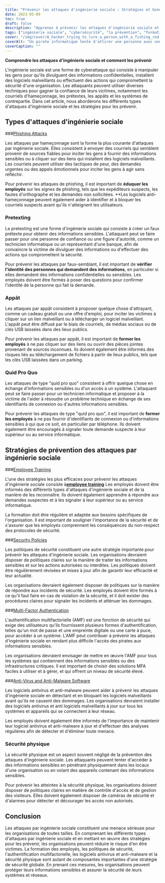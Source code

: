 ```yaml
---
title: "Prévenir les attaques d'ingénierie sociale : Stratégies et bonnes pratiques"
date: 2023-05-09
toc: true
draft: false
description: "Apprenez à prévenir les attaques d'ingénierie sociale et à protéger les informations sensibles de votre organisation grâce à la formation des employés, aux politiques de sécurité et à bien d'autres choses encore."
tags: ["ingénierie sociale", "cybersécurité", "la prévention", "formation des employés", "politiques de sécurité", "authentification multifactorielle", "anti-virus", "la sécurité physique", "les réglementations gouvernementales", "FISMA", "HIPAA", "protection des données", "cybermenaces", "sécurité des réseaux", "la sécurité de l'information", "informations sensibles", "cybercriminalité", "conformité", "stratégie de cybersécurité", "la sécurité des données"]
cover: "/img/cover/A_hacker_trying_to_lure_a_person_with_a_fishing_rod.png"
coverAlt: "Un pirate informatique tente d'attirer une personne avec une canne à pêche, tandis qu'un bouclier et un cadenas symbolisent la cybersécurité."
coverCaption: ""
---
```


**Comprendre les attaques d'ingénierie sociale et comment les prévenir**

L'ingénierie sociale est une forme de cyberattaque qui consiste à manipuler les gens pour qu'ils divulguent des informations confidentielles, installent des logiciels malveillants ou effectuent des actions qui compromettent la sécurité d'une organisation. Les attaquants peuvent utiliser diverses techniques pour gagner la confiance de leurs victimes, notamment les courriels d'hameçonnage, les prétextes, les appâts et les systèmes de contrepartie. Dans cet article, nous aborderons les différents types d'attaques d'ingénierie sociale et les stratégies pour les prévenir.

## Types d'attaques d'ingénierie sociale

###[Phishing Attacks](https://simeononsecurity.com/articles/how-to-identify-phishing/)

Les attaques par hameçonnage sont la forme la plus courante d'attaques par ingénierie sociale. Elles consistent à envoyer des courriels qui semblent provenir de sources fiables pour inciter les gens à fournir des informations sensibles ou à cliquer sur des liens qui installent des logiciels malveillants. Les courriels peuvent utiliser des tactiques de peur, des demandes urgentes ou des appels émotionnels pour inciter les gens à agir sans réfléchir.

Pour prévenir les attaques de phishing, il est important de **éduquer les employés** sur les signes de phishing, tels que les expéditeurs suspects, les fautes d'orthographe et les demandes non sollicitées. **Les logiciels anti-hameçonnage peuvent également aider à identifier et à bloquer les courriels suspects avant qu'ils n'atteignent les utilisateurs.

### Pretexting

Le pretexting est une forme d'ingénierie sociale qui consiste à créer un faux prétexte pour obtenir des informations sensibles. L'attaquant peut se faire passer pour une personne de confiance ou une figure d'autorité, comme un technicien informatique ou un représentant d'une banque, afin de convaincre la victime de divulguer des informations ou d'effectuer des actions qui compromettent la sécurité.

Pour prévenir les attaques par faux-semblant, il est important de **vérifier l'identité des personnes qui demandent des informations**, en particulier si elles demandent des informations confidentielles ou sensibles. Les employés doivent être formés à poser des questions pour confirmer l'identité de la personne qui fait la demande.

### Appât

Les attaques par appât consistent à proposer quelque chose d'attrayant, comme un cadeau gratuit ou une offre d'emploi, pour inciter les victimes à cliquer sur un lien malveillant ou à télécharger un logiciel malveillant. L'appât peut être diffusé par le biais de courriels, de médias sociaux ou de clés USB laissées dans des lieux publics.

Pour prévenir les attaques par appât, il est important de **former les employés** à ne pas cliquer sur des liens ou ouvrir des pièces jointes provenant de sources inconnues. Ils doivent également être informés des risques liés au téléchargement de fichiers à partir de lieux publics, tels que les clés USB laissées dans un parking.

### Quid Pro Quo

Les attaques de type "quid pro quo" consistent à offrir quelque chose en échange d'informations sensibles ou d'un accès à un système. L'attaquant peut se faire passer pour un technicien informatique et proposer à la victime de l'aider à résoudre un problème technique en échange de ses identifiants de connexion ou d'autres informations sensibles.

Pour prévenir les attaques de type "quid pro quo", il est important de **former les employés** à ne pas fournir d'identifiants de connexion ou d'informations sensibles à qui que ce soit, en particulier par téléphone. Ils doivent également être encouragés à signaler toute demande suspecte à leur supérieur ou au service informatique.

## Stratégies de prévention des attaques par ingénierie sociale

###[Employee Training](https://simeononsecurity.com/articles/how-to-build-and-manage-an-effective-cybersecurity-awareness-training-program/)

L'une des stratégies les plus efficaces pour prévenir les attaques d'ingénierie sociale consiste à[**employee training**](https://simeononsecurity.com/articles/how-to-build-and-manage-an-effective-cybersecurity-awareness-training-program/) Les employés doivent être informés des différents types d'attaques d'ingénierie sociale et de la manière de les reconnaître. Ils doivent également apprendre à répondre aux demandes suspectes et à les signaler à leur supérieur ou au service informatique.

La formation doit être régulière et adaptée aux besoins spécifiques de l'organisation. Il est important de souligner l'importance de la sécurité et de s'assurer que les employés comprennent les conséquences du non-respect des protocoles de sécurité.

###[Security Policies](https://simeononsecurity.com/articles/how-to-secure-your-organization-against-insider-threats/)

Les politiques de sécurité constituent une autre stratégie importante pour prévenir les attaques d'ingénierie sociale. Les organisations devraient disposer de politiques claires sur la manière de traiter les informations sensibles et sur les actions autorisées ou interdites. Les politiques doivent être régulièrement révisées et mises à jour afin de garantir leur efficacité et leur actualité.

Les organisations devraient également disposer de politiques sur la manière de répondre aux incidents de sécurité. Les employés doivent être formés à ce qu'il faut faire en cas de violation de la sécurité, et il doit exister des procédures claires pour signaler les incidents et atténuer les dommages.

###[Multi-Factor Authentication](https://simeononsecurity.com/articles/the-pros-and-cons-of-multi-factor-autentication/)

L'authentification multifactorielle (AMF) est une fonction de sécurité qui exige des utilisateurs qu'ils fournissent plusieurs formes d'authentification, telles qu'un mot de passe et une empreinte digitale ou une carte à puce, pour accéder à un système. L'AMF peut contribuer à prévenir les attaques d'ingénierie sociale en rendant plus difficile l'accès des pirates aux informations sensibles.

Les organisations devraient envisager de mettre en œuvre l'AMF pour tous les systèmes qui contiennent des informations sensibles ou des infrastructures critiques. Il est important de choisir des solutions MFA faciles à utiliser et à gérer, et qui offrent un niveau de sécurité élevé.

###[Anti-Virus and Anti-Malware Software](https://simeononsecurity.com/recommendations/anti-virus)

Les logiciels antivirus et anti-malware peuvent aider à prévenir les attaques d'ingénierie sociale en détectant et en bloquant les logiciels malveillants avant qu'ils ne causent des dommages. Les organisations devraient installer des logiciels antivirus et anti logiciels malveillants à jour sur tous les systèmes et appareils qui se connectent à leur réseau.

Les employés doivent également être informés de l'importance de maintenir leur logiciel antivirus et anti-malware à jour et d'effectuer des analyses régulières afin de détecter et d'éliminer toute menace.

### Sécurité physique

La sécurité physique est un aspect souvent négligé de la prévention des attaques d'ingénierie sociale. Les attaquants peuvent tenter d'accéder à des informations sensibles en pénétrant physiquement dans les locaux d'une organisation ou en volant des appareils contenant des informations sensibles.

Pour prévenir les atteintes à la sécurité physique, les organisations doivent disposer de politiques claires en matière de contrôle d'accès et de gestion des visiteurs. Elles doivent également disposer de caméras de sécurité et d'alarmes pour détecter et décourager les accès non autorisés.

## Conclusion

Les attaques par ingénierie sociale constituent une menace sérieuse pour les organisations de toutes tailles. En comprenant les différents types d'attaques par ingénierie sociale et en mettant en œuvre des stratégies pour les prévenir, les organisations peuvent réduire le risque d'en être victimes. La formation des employés, les politiques de sécurité, l'authentification multifactorielle, les logiciels antivirus et anti-malware et la sécurité physique sont autant de composantes importantes d'une stratégie de sécurité globale. En prenant ces mesures, les organisations peuvent protéger leurs informations sensibles et assurer la sécurité de leurs systèmes et réseaux.
